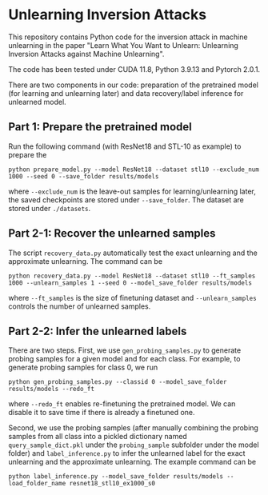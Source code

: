 # Unlearning Inversion Attacks

This repository contains Python code for the inversion attack in machine unlearning in the paper "Learn What You Want to Unlearn: Unlearning Inversion Attacks against Machine Unlearning".

The code has been tested under CUDA 11.8, Python 3.9.13 and Pytorch 2.0.1.

There are two components in our code: preparation of the pretrained model (for learning and unlearning later) and data recovery/label inference for unlearned model. 


## Part 1: Prepare the pretrained model
Run the following command (with ResNet18 and STL-10 as example) to prepare the 
```
python prepare_model.py --model ResNet18 --dataset stl10 --exclude_num 1000 --seed 0 --save_folder results/models
```
where `--exclude_num` is the leave-out samples for learning/unlearning later, the saved checkpoints are stored under `--save_folder`. The dataset are stored under `./datasets`.

## Part 2-1: Recover the unlearned samples
The script `recovery_data.py` automatically test the exact unlearning and the approximate unlearning. The command can be 
```
python recovery_data.py --model ResNet18 --dataset stl10 --ft_samples 1000 --unlearn_samples 1 --seed 0 --model_save_folder results/models
```
where `--ft_samples` is the size of finetuning dataset and `--unlearn_samples` controls the number of unlearned samples.

## Part 2-2: Infer the unlearned labels

There are two steps. First, we use `gen_probing_samples.py` to generate probing samples for a given model and for each class.
For example, to generate probing samples for class 0, we run
```
python gen_probing_samples.py --classid 0 --model_save_folder results/models --redo_ft
```
where `--redo_ft` enables re-finetuning the pretrained model. We can disable it to save time if there is already a finetuned one.


Second, we use the probing samples (after manually combining the probing samples from all class into a pickled dictionary named `query_sample_dict.pkl` under the `probing_sample` subfolder under the model folder) and `label_inference.py` to infer the unlearned label for the exact unlearning and the approximate unlearning. The example command can be

```
python label_inference.py --model_save_folder results/models --load_folder_name resnet18_stl10_ex1000_s0
```
